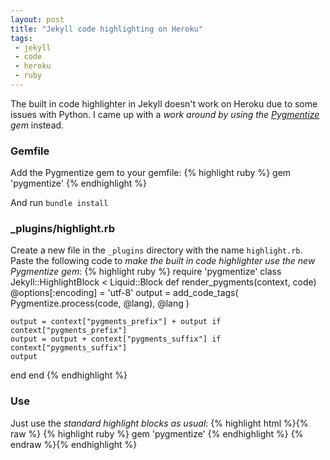 ```yaml
---
layout: post
title: "Jekyll code highlighting on Heroku"
tags:
 - jekyll
 - code
 - heroku
 - ruby
---
```


The built in code highlighter in Jekyll doesn't work on Heroku due to some issues with Python. I came up with a *work around by using the [Pygmentize](1) gem* instead.

### Gemfile
Add the Pygmentize gem to your gemfile:
{% highlight ruby %}
gem 'pygmentize'
{% endhighlight %}

And run `bundle install`

### \_plugins/highlight.rb
Create a new file in the `_plugins` directory with the name `highlight.rb`. Paste the following code to *make the built in code highlighter use the new Pygmentize gem*:
{% highlight ruby %}
require 'pygmentize'
class Jekyll::HighlightBlock < Liquid::Block
  def render_pygments(context, code)
    @options[:encoding] = 'utf-8'
    output = add_code_tags(
      Pygmentize.process(code, @lang),
      @lang
    )

    output = context["pygments_prefix"] + output if context["pygments_prefix"]
    output = output + context["pygments_suffix"] if context["pygments_suffix"]
    output
  end
end
{% endhighlight %}

### Use
Just use the *standard highlight blocks as usual*:
{% highlight html %}{% raw %}
{% highlight ruby %}
gem 'pygmentize'
{% endhighlight %}
{% endraw %}{% endhighlight %}
